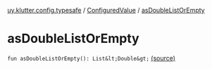 [uy.klutter.config.typesafe](../index.md) / [ConfiguredValue](index.md) / [asDoubleListOrEmpty](.)


# asDoubleListOrEmpty
`fun asDoubleListOrEmpty(): List&lt;Double&gt;` [(source)](https://github.com/kohesive/klutter/blob/master/config-typesafe-jdk6/src/main/kotlin/uy/klutter/config/typesafe/TypesafeConfig_Ext.kt#L100)


